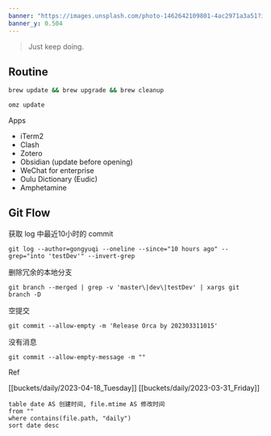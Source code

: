 ```yaml
---
banner: "https://images.unsplash.com/photo-1462642109801-4ac2971a3a51?ixlib=rb-1.2.1&ixid=MnwxMjA3fDB8MHxwaG90by1wYWdlfHx8fGVufDB8fHx8&auto=format&fit=crop&w=1073&q=80"
banner_y: 0.504
---
```


> Just keep doing.

## Routine

```sh
brew update && brew upgrade && brew cleanup
```

```sh
omz update
```

Apps
- iTerm2
- Clash
- Zotero
- Obsidian (update before opening)
- WeChat for enterprise
- Oulu Dictionary (Eudic)
- Amphetamine

## Git Flow

获取 log 中最近10小时的 commit

```git
git log --author=gongyuqi --oneline --since="10 hours ago" --grep="into 'testDev'" --invert-grep
```

删除冗余的本地分支

```git
git branch --merged | grep -v 'master\|dev\|testDev' | xargs git branch -D
```

空提交

```git
git commit --allow-empty -m 'Release Orca by 202303311015'
```

没有消息

```git
git commit --allow-empty-message -m ""
```

Ref

[[buckets/daily/2023-04-18_Tuesday]]
[[buckets/daily/2023-03-31_Friday]]


```dataview 
table date AS 创建时间, file.mtime AS 修改时间
from ""
where contains(file.path, "daily")
sort date desc
```










